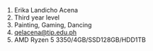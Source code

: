 1. Erika Landicho Acena
2. Third year level
3. Painting, Gaming, Dancing
4. qelacena@tip.edu.ph
5. AMD Ryzen 5 3350/4GB/SSD128GB/HDD1TB

